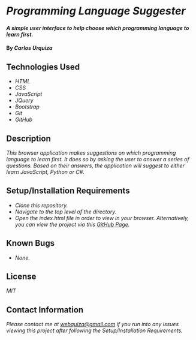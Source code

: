 # _Programming Language Suggester_

#### _A simple user interface to help choose which programming language to learn first._

#### By _**Carlos Urquiza**_

## Technologies Used

* _HTML_
* _CSS_
* _JavaScript_
* _JQuery_
* _Bootstrap_
* _Git_
* _GitHub_

## Description

_This browser application makes suggestions on which programming language to learn first. It does so by asking the user to answer a series of questions. Based on their answers, the application will suggest to either learn JavaScript, Python or C#._

## Setup/Installation Requirements

* _Clone this repository._
* _Navigate to the top level of the directory._
* _Open the index.html file in order to view in your browser. Alternatively, you can view the project via this [GitHub Page](https://webquiza.github.io/practice_ip_two/)._

## Known Bugs

* _None._

## License

_MIT_

## Contact Information

_Please contact me at webquiza@gmail.com if you run into any issues viewing this project after following the Setup/Installation Requirements._
